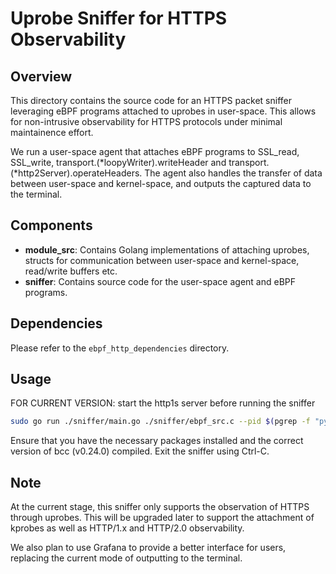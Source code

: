 # Uprobe Sniffer for HTTPS Observability

## Overview

This directory contains the source code for an HTTPS packet sniffer leveraging eBPF programs attached to uprobes in user-space. This allows for non-intrusive observability for HTTPS protocols under minimal maintainence effort.

We run a user-space agent that attaches eBPF programs to SSL_read, SSL_write, transport.(*loopyWriter).writeHeader and transport.(*http2Server).operateHeaders.  The agent also handles the transfer of data between user-space and kernel-space, and outputs the captured data to the terminal.

## Components

- **module_src**: Contains Golang implementations of attaching uprobes, structs for communication between user-space and kernel-space, read/write buffers etc.
- **sniffer**: Contains source code for the user-space agent and eBPF programs.

## Dependencies
Please refer to the `ebpf_http_dependencies` directory.

## Usage
FOR CURRENT VERSION: start the http1s server before running the sniffer
```bash
sudo go run ./sniffer/main.go ./sniffer/ebpf_src.c --pid $(pgrep -f "python3 ./server/https_server.py 43421")
```
Ensure that you have the necessary packages installed and the correct version of bcc (v0.24.0) compiled. Exit the sniffer using Ctrl-C.

## Note
At the current stage, this sniffer only supports the observation of HTTPS through uprobes. This will be upgraded later to support the attachment of kprobes as well as HTTP/1.x and HTTP/2.0 observability.

We also plan to use Grafana to provide a better interface for users, replacing the current mode of outputting to the terminal.
